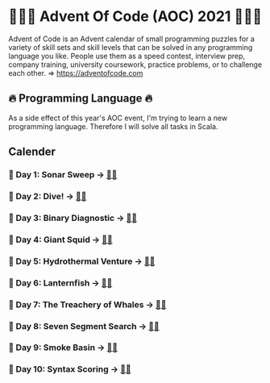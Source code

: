 # 🎄🎄🎄 Advent Of Code (AOC) 2021 🎄🎄🎄
Advent of Code is an Advent calendar of small programming puzzles for a variety of skill sets and skill levels that can be solved in any programming language you like. People use them as a speed contest, interview prep, company training, university coursework, practice problems, or to challenge each other.
=> https://adventofcode.com

## 🔥 Programming Language 🔥
As a side effect of this year's AOC event, I'm trying to learn a new programming language. Therefore I will solve all tasks in Scala.

## Calender
### 🎅 Day 1: Sonar Sweep -> [👨‍💻](src/main/scala/day01)
### 🎅 Day 2: Dive! -> [👨‍💻](src/main/scala/day02)
### 🎅 Day 3: Binary Diagnostic -> [👨‍💻](src/main/scala/day03)
### 🎅 Day 4: Giant Squid -> [👨‍💻](src/main/scala/day04)
### 🎅 Day 5: Hydrothermal Venture -> [👨‍💻](src/main/scala/day05)
### 🎅 Day 6: Lanternfish -> [👨‍💻](src/main/scala/day06)
### 🎅 Day 7: The Treachery of Whales -> [👨‍💻](src/main/scala/day07)
### 🎅 Day 8: Seven Segment Search -> [👨‍💻](src/main/scala/day08)
### 🎅 Day 9: Smoke Basin -> [👨‍💻](src/main/scala/day09)
### 🎅 Day 10: Syntax Scoring -> [👨‍💻](src/main/scala/day10)